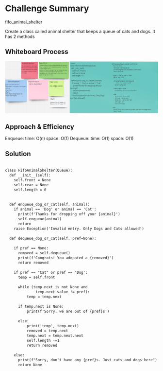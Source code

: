 # Challenge Summary

fifo_animal_shelter

Create a class called animal shelter that keeps a queue of cats and dogs. It has 2 methods


## Whiteboard Process


![cc12](code%20challenge12.png)


## Approach & Efficiency


Enqueue: time: O(n) space: O(1)
Dequeue: time: O(1) space: O(1)


## Solution

```
   
class FifoAnimalShelter(Queue):
  def __init__(self):
    self.front = None
    self.rear = None
    self.length = 0


  def enqueue_dog_or_cat(self, animal): 
    if animal == 'Dog' or animal == 'Cat':
      print(f'Thanks for dropping off your {animal}')
      self.enqueue(animal)
      return 
    raise Exception('Invalid entry. Only Dogs and Cats allowed')

  def dequeue_dog_or_cat(self, pref=None): 

    if pref == None:
      removed = self.dequeue()
      print(f'Congrats! You adopated a {removed}')
      return removed

    if pref == "Cat" or pref == 'Dog':
      temp = self.front 

      while (temp.next is not None and 
              temp.next.value != pref): 
          temp = temp.next
            
      if temp.next is None: 
          print(f'Sorry, we are out of {pref}s') 
            
      else: 
          print('temp', temp.next)
          removed = temp.next
          temp.next = temp.next.next
          self.length -=1
          return removed
          
    else:
      print(f"Sorry, don't have any {pref}s. Just cats and dogs here")
      return None

```